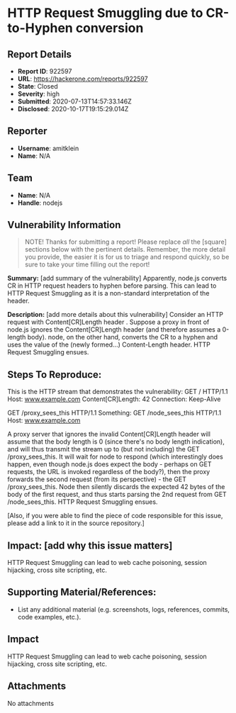 # HTTP Request Smuggling due to CR-to-Hyphen conversion

## Report Details
- **Report ID**: 922597
- **URL**: https://hackerone.com/reports/922597
- **State**: Closed
- **Severity**: high
- **Submitted**: 2020-07-13T14:57:33.146Z
- **Disclosed**: 2020-10-17T19:15:29.014Z

## Reporter
- **Username**: amitklein
- **Name**: N/A

## Team
- **Name**: N/A
- **Handle**: nodejs

## Vulnerability Information
> NOTE! Thanks for submitting a report! Please replace *all* the [square] sections below with the pertinent details. Remember, the more detail you provide, the easier it is for us to triage and respond quickly, so be sure to take your time filling out the report!

**Summary:** [add summary of the vulnerability]
Apparently, node.js converts CR in HTTP request headers to hyphen before parsing. This can lead to HTTP Request Smuggling as it is a non-standard interpretation of the header.

**Description:** [add more details about this vulnerability]
Consider an HTTP request with Content[CR]Length header . Suppose a proxy in front of node.js ignores the Content[CR]Length header (and therefore assumes a 0-length body). node, on the other hand, converts the CR to a hyphen and uses the value of the (newly formed...) Content-Length header. HTTP Request Smuggling ensues.

## Steps To Reproduce:
This is the HTTP stream that demonstrates the vulnerability:
GET / HTTP/1.1
Host: www.example.com
Content[CR]Length: 42
Connection: Keep-Alive

GET /proxy_sees_this HTTP/1.1
Something: GET /node_sees_this HTTP/1.1
Host: www.example.com

A proxy server that ignores the invalid Content[CR]Length header will assume that the body length is 0 (since there's no body length indication), and will thus transmit the stream up to (but not including) the GET /proxy_sees_this. It will wait for node to respond (which interestingly does happen, even though node.js does expect the body - perhaps on GET requests, the URL is invoked regardless of the body?), then the proxy forwards the second request (from its perspective) - the GET /proxy_sees_this. Node then silently discards the expected 42 bytes of the body of the first request, and thus starts parsing the 2nd request from GET /node_sees_this.
HTTP Request Smuggling ensues.

[Also, if you were able to find the piece of code responsible for this issue, please add a link to it in the source repository.]

## Impact: [add why this issue matters]
HTTP Request Smuggling can lead to web cache poisoning, session hijacking, cross site scripting, etc.

## Supporting Material/References:

  * List any additional material (e.g. screenshots, logs, references, commits, code examples, etc.).

## Impact

HTTP Request Smuggling can lead to web cache poisoning, session hijacking, cross site scripting, etc.

## Attachments
No attachments
